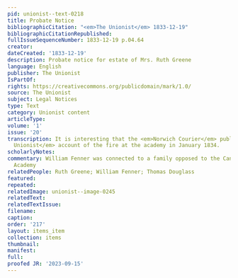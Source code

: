 ```yaml
---
pid: unionist--text-0218
title: Probate Notice
bibliographicCitation: "<em>The Unionist</em> 1833-12-19"
bibliographicCitationRepublished: 
fullIssueSequenceNumber: 1833-12-19 p.04.64
creator: 
dateCreated: '1833-12-19'
description: Probate notice for estate of Mrs. Ruth Greene
language: English
publisher: The Unionist
IsPartOf: 
rights: https://creativecommons.org/publicdomain/mark/1.0/
source: The Unionist
subject: Legal Notices
type: Text
category: Unionist content
articleType: 
volume: '1'
issue: '20'
transcription: It is interesting that the <em>Norwich Courier</em> published <em>The
  Unionist</em> account of the fire at the academy in January 1834.
scholarlyNotes: 
commentary: William Fenner was connected to a family opposed to the Canterbury Female
  Academy
relatedPeople: Ruth Greene; William Fenner; Thomas Douglass
featured: 
repeated: 
relatedImage: unionist--image-0245
relatedText: 
relatedTextIssue: 
filename: 
caption: 
order: '217'
layout: items_item
collection: items
thumbnail: 
manifest: 
full: 
proofed JR: '2023-09-15'
---
```

